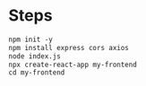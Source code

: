 # Steps

```md
npm init -y
npm install express cors axios
node index.js
npx create-react-app my-frontend
cd my-frontend
```
